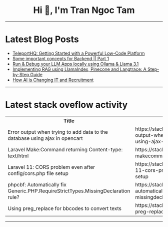 <h1 align="center">Hi 👋, I'm Tran Ngoc Tam</h1>

---

# Latest Blog Posts 
<!-- BLOG-POST-LIST:START -->
- [TeleportHQ: Getting Started with a Powerful Low-Code Platform](https://dev.to/sarthak_niranjan_3bd6cb5f/teleporthq-getting-started-with-a-powerful-low-code-platform-262i)
- [Some important concepts for Backend || Part 1](https://dev.to/akshat0610/some-important-concepts-for-backend-part-1-3cfd)
- [Run &amp; Debug your LLM Apps locally using Ollama &amp; Llama 3.1](https://dev.to/yemi_adejumobi/run-debug-your-llm-apps-locally-using-ollama-llama-31-39mc)
- [Implementing RAG using LlamaIndex, Pinecone and Langtrace: A Step-by-Step Guide](https://dev.to/obinna_94/implementing-rag-using-llamaindex-pinecone-and-langtrace-a-step-by-step-guide-5hgh)
- [How AI is Changing IT and Recruitment](https://dev.to/adamgazdiev/how-ai-is-changing-it-and-recruitment-2a7h)
<!-- BLOG-POST-LIST:END -->

---

# Latest stack oveflow activity
<table>
  <tr><th>Title</th><th>Link</th></tr>
  <!-- STACKOVERFLOW:START --><tr><td>Error output when trying to add data to the database using ajax in opencart</td><td>https://stackoverflow.com/questions/78872711/error-output-when-trying-to-add-data-to-the-database-using-ajax-in-opencart</td></tr><tr><td>Laravel Make:Command returning Content-type: text/html</td><td>https://stackoverflow.com/questions/78872694/laravel-makecommand-returning-content-type-text-html</td></tr><tr><td>Laravel 11: CORS problem even after config/cors.php file setup</td><td>https://stackoverflow.com/questions/78872654/laravel-11-cors-problem-even-after-config-cors-php-file-setup</td></tr><tr><td>phpcbf: Automatically fix Generic.PHP.RequireStrictTypes.MissingDeclaration rule?</td><td>https://stackoverflow.com/questions/78872623/phpcbf-automatically-fix-generic-php-requirestricttypes-missingdeclaration-rule</td></tr><tr><td>Using preg_replace for bbcodes to convert texts</td><td>https://stackoverflow.com/questions/78872501/using-preg-replace-for-bbcodes-to-convert-texts</td></tr><!-- STACKOVERFLOW:END -->
</table>

---


